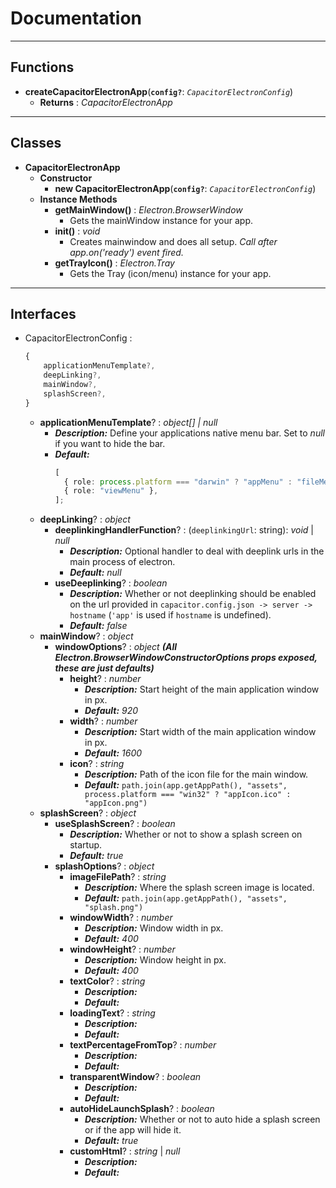 # Documentation

---

## Functions

- **createCapacitorElectronApp**(**`config?`**: _`CapacitorElectronConfig`_)
  - **Returns** : _CapacitorElectronApp_

---

## Classes

- **CapacitorElectronApp**
  - **Constructor**
    - **new CapacitorElectronApp**(**`config?`**: _`CapacitorElectronConfig`_)
  - **Instance Methods**
    - **getMainWindow()** : _Electron.BrowserWindow_
      - Gets the mainWindow instance for your app.
    - **init()** : _void_
      - Creates mainwindow and does all setup. _Call after app.on('ready') event fired._
    - **getTrayIcon()** : _Electron.Tray_
      - Gets the Tray (icon/menu) instance for your app.

---

## Interfaces

- CapacitorElectronConfig :
  ```typescript
  {
      applicationMenuTemplate?,
      deepLinking?,
      mainWindow?,
      splashScreen?,
  }
  ```
  - **applicationMenuTemplate**? : _object[] | null_
    - **_Description:_** Define your applications native menu bar. Set to _null_ if you want to hide the bar.
    - **_Default:_**
      ```typescript
      [
        { role: process.platform === "darwin" ? "appMenu" : "fileMenu" },
        { role: "viewMenu" },
      ];
      ```
  - **deepLinking**? : _object_
    - **deeplinkingHandlerFunction**? : (`deeplinkingUrl`: string): _void_ | _null_
      - **_Description:_** Optional handler to deal with deeplink urls in the main process of electron.
      - **_Default:_** _null_
    - **useDeeplinking**? : _boolean_
      - **_Description:_** Whether or not deeplinking should be enabled on the url provided in `capacitor.config.json -> server -> hostname` (`'app'` is used if `hostname` is undefined).
      - **_Default:_** _false_
  - **mainWindow**? : _object_
    - **windowOptions**? : _object_ **_(All Electron.BrowserWindowConstructorOptions props exposed, these are just defaults)_**
      - **height**? : _number_
        - **_Description:_** Start height of the main application window in px.
        - **_Default:_** _920_
      - **width**? : _number_
        - **_Description:_** Start width of the main application window in px.
        - **_Default:_** _1600_
      - **icon**? : _string_
        - **_Description:_** Path of the icon file for the main window.
        - **_Default:_** `path.join(app.getAppPath(), "assets", process.platform === "win32" ? "appIcon.ico" : "appIcon.png")`
  - **splashScreen**? : _object_
    - **useSplashScreen**? : _boolean_
      - **_Description:_** Whether or not to show a splash screen on startup.
      - **_Default:_** _true_
    - **splashOptions**? : _object_
      - **imageFilePath**? : _string_
        - **_Description:_** Where the splash screen image is located.
        - **_Default:_** `path.join(app.getAppPath(), "assets", "splash.png")`
      - **windowWidth**? : _number_
        - **_Description:_** Window width in px.
        - **_Default:_** _400_
      - **windowHeight**? : _number_
        - **_Description:_** Window height in px.
        - **_Default:_** _400_
      - **textColor**? : _string_
        - **_Description:_**
        - **_Default:_**
      - **loadingText**? : _string_
        - **_Description:_**
        - **_Default:_**
      - **textPercentageFromTop**? : _number_
        - **_Description:_**
        - **_Default:_**
      - **transparentWindow**? : _boolean_
        - **_Description:_**
        - **_Default:_**
      - **autoHideLaunchSplash**? : _boolean_
        - **_Description:_** Whether or not to auto hide a splash screen or if the app will hide it.
        - **_Default:_** _true_
      - **customHtml**? : _string_ | _null_
        - **_Description:_**
        - **_Default:_**
